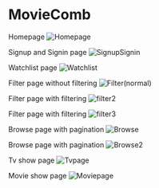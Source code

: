 # MovieComb

Homepage
![Homepage](https://user-images.githubusercontent.com/6544696/156791952-8bf22c6b-0ab4-4701-9ec9-3591a2941bad.png)

Signup and Signin page
![SignupSignin](https://user-images.githubusercontent.com/6544696/156792068-6cc2304f-e476-4490-b008-764519e55566.png)

Watchlist page
![Watchlist](https://user-images.githubusercontent.com/6544696/156792100-b4cd8510-6701-4636-be9e-ace0efb9c670.png)

Filter page without filtering
![Filter(normal)](https://user-images.githubusercontent.com/6544696/156792160-a7039e42-498a-43c0-aebe-1804c43b0ac4.png)

Filter page with filtering
![filter2](https://user-images.githubusercontent.com/6544696/156792207-8cef614b-1d81-4587-887a-967b9f7f54ee.png)

Filter page with filtering
![filter3](https://user-images.githubusercontent.com/6544696/156792248-0ef482ca-9ee8-44d4-9c6b-80c5b778d949.png)

Browse page with pagination
![Browse](https://user-images.githubusercontent.com/6544696/156792301-b6b060c0-90e1-49db-a6e3-219c3822f7da.png)

Browse page with pagination
![Browse2](https://user-images.githubusercontent.com/6544696/156792348-232f18d8-1dd4-4cec-b3a7-369ab0eacaf5.png)

Tv show page
![Tvpage](https://user-images.githubusercontent.com/6544696/156812070-44b638de-ef9a-4398-9742-99aedd468904.png)

Movie show page
![Moviepage](https://user-images.githubusercontent.com/6544696/156812091-8ce33a8c-741b-4045-baa1-3b310bf56793.png)
